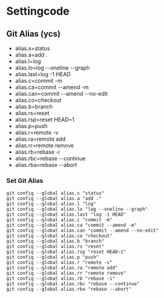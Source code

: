 # Settingcode

## Git Alias (ycs)

* alias.s=status
* alias.a=add .
* alias.l=log
* alias.lo=log --oneline --graph
* alias.last=log -1 HEAD
* alias.c=commit -m
* alias.ca=commit --amend -m
* alias.can=commit --amend --no-edit
* alias.co=checkout
* alias.b=branch
* alias.rs=reset
* alias.rsp=reset HEAD~1
* alias.p=push
* alias.r=remote -v
* alias.ra=remote add
* alias.rr=remote remove
* alias.rb=rebase -i
* alias.rbc=rebase --continue
* alias.rba=rebase --abort

### Set Git Alias
    git config --global alias.s "status"
    git config --global alias.a "add ."
    git config --global alias.l "log"
    git config --global alias.lo "log --oneline --graph"
    git config --global alias.last "log -1 HEAD"
    git config --global alias.c "commit -m"
    git config --global alias.ca "commit --amend -m"
    git config --global alias.can "commit --amend --no-edit"
    git config --global alias.co "checkout"
    git config --global alias.b "branch"
    git config --global alias.rs "reset"
    git config --global alias.rsp "reset HEAD~1"
    git config --global alias.p "push"
    git config --global alias.r "remote -v"
    git config --global alias.ra "remote add"
    git config --global alias.rr "remote remove"
    git config --global alias.rb "rebase -i"
    git config --global alias.rbc "rebase --continue"
    git config --global alias.rba "rebase --abort"
